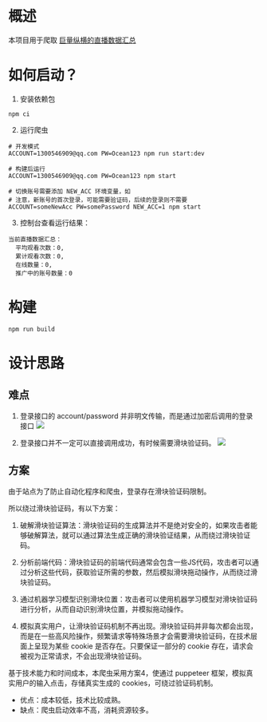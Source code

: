 
# 概述
本项目用于爬取 [巨量纵横的直播数据汇总](https://business.oceanengine.com/site/operate/bp/live?cc_id=1759002182360071)

# 如何启动？

1. 安装依赖包
  ```
  npm ci
  ```
2. 运行爬虫
  ```
  # 开发模式
  ACCOUNT=1300546909@qq.com PW=Ocean123 npm run start:dev

  # 构建后运行
  ACCOUNT=1300546909@qq.com PW=Ocean123 npm start 

  # 切换账号需要添加 NEW_ACC 环境变量，如
  # 注意，新账号的首次登录，可能需要验证码，后续的登录则不需要
  ACCOUNT=someNewAcc PW=somePassword NEW_ACC=1 npm start 
  
  ```
3. 控制台查看运行结果：
  ```
  当前直播数据汇总：
    平均观看次数：0,
    累计观看次数：0,
    在线数量：0,
    推广中的账号数量：0
  ```
  
# 构建
```
npm run build
```




# 设计思路


## 难点
1. 登录接口的 account/password 并非明文传输，而是通过加密后调用的登录接口
![](https://user-images.githubusercontent.com/13402013/221606443-7581a950-aaca-43c3-a6fe-2aab87dcedfe.png)

2. 登录接口并不一定可以直接调用成功，有时候需要滑块验证码。
![](https://user-images.githubusercontent.com/13402013/221605749-8a94eaa2-b9f7-45c9-91aa-11b11b275402.png)


## 方案

由于站点为了防止自动化程序和爬虫，登录存在滑块验证码限制。

所以绕过滑块验证码，有以下方案：

1. 破解滑块验证算法：滑块验证码的生成算法并不是绝对安全的，如果攻击者能够破解算法，就可以通过算法生成正确的滑块验证结果，从而绕过滑块验证码。

2. 分析前端代码：滑块验证码的前端代码通常会包含一些JS代码，攻击者可以通过分析这些代码，获取验证所需的参数，然后模拟滑块拖动操作，从而绕过滑块验证码。

3. 通过机器学习模型识别滑块位置：攻击者可以使用机器学习模型对滑块验证码进行分析，从而自动识别滑块位置，并模拟拖动操作。

4. 模拟真实用户，让滑块验证码机制不再出现。滑块验证码并非每次都会出现，而是在一些高风险操作，频繁请求等特殊场景才会需要滑块验证码，在技术层面上呈现为某些 cookie 是否存在。只要保证一部分的 cookie 存在，请求会被视为正常请求，不会出现滑块验证码。



基于技术能力和时间成本，本爬虫采用方案4，使通过 puppeteer 框架，模拟真实用户的输入点击，存储真实生成的 cookies，可绕过验证码机制。
- 优点：成本较低，技术比较成熟。
- 缺点：爬虫启动效率不高，消耗资源较多。








